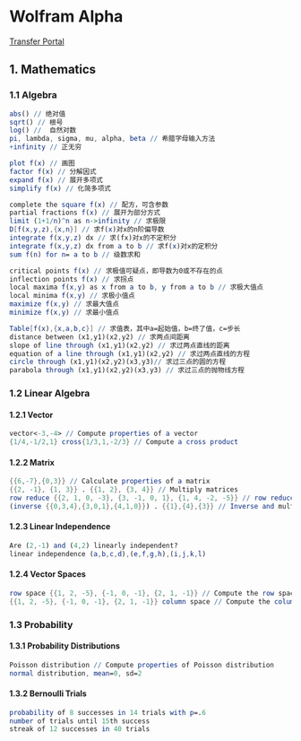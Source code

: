 # Wolfram Alpha

[Transfer Portal](https://www.wolframalpha.com/)

## 1. Mathematics

### 1.1 Algebra

```mathematica
abs() // 绝对值
sqrt() // 根号
log() //  自然对数
pi, lambda, sigma, mu, alpha, beta // 希腊字母输入方法
+infinity // 正无穷

plot f(x) // 画图
factor f(x) // 分解因式
expand f(x) // 展开多项式
simplify f(x) // 化简多项式

complete the square f(x) // 配方，可含参数
partial fractions f(x) // 展开为部分方式
limit (1+1/n)^n as n->infinity // 求极限
D[f(x,y,z),{x,n}] // 求f(x)对x的n阶偏导数
integrate f(x,y,z) dx // 求(fx)对x的不定积分
integrate f(x,y,z) dx from a to b // 求f(x)对x的定积分
sum f(n) for n= a to b // 级数求和

critical points f(x) // 求极值可疑点，即导数为0或不存在的点
inflection points f(x) // 求拐点
local maxima f(x,y) as x from a to b, y from a to b // 求极大值点
local minima f(x,y) // 求极小值点
maximize f(x,y) // 求最大值点
minimize f(x,y) // 求最小值点

Table[f(x),{x,a,b,c}] // 求值表，其中a=起始值，b=终了值，c=步长
distance between (x1,y1)(x2,y2) // 求两点间距离
slope of line through (x1,y1)(x2,y2) // 求过两点直线的距离
equation of a line through (x1,y1)(x2,y2) // 求过两点直线的方程
circle through (x1,y1)(x2,y2)(x3,y3)// 求过三点的圆的方程
parabola through (x1,y1)(x2,y2)(x3,y3) // 求过三点的抛物线方程
```

### 1.2 Linear Algebra

#### 1.2.1 Vector

```mathematica
vector<-3,-4> // Compute properties of a vector
{1/4,-1/2,1} cross{1/3,1,-2/3} // Compute a cross product 
```

#### 1.2.2 Matrix

```mathematica
{{6,-7},{0,3}} // Calculate properties of a matrix
{{2, -1}, {1, 3}} . {{1, 2}, {3, 4}} // Multiply matrices
row reduce {{2, 1, 0, -3}, {3, -1, 0, 1}, {1, 4, -2, -5}} // row reduce a matrix
(inverse {{0,3,4},{3,0,1},{4,1,0}}) . {{1},{4},{3}} // Inverse and multiply
```

#### 1.2.3 Linear Independence

```mathematica
Are (2,-1) and (4,2) linearly independent?
linear independence (a,b,c,d),(e,f,g,h),(i,j,k,l)
```

#### 1.2.4 Vector Spaces

```mathematica
row space {{1, 2, -5}, {-1, 0, -1}, {2, 1, -1}} // Compute the row space of a matrix
{{1, 2, -5}, {-1, 0, -1}, {2, 1, -1}} column space // Compute the column space of a matrix
```

### 1.3 Probability

#### 1.3.1 Probability Distributions

```mathematica
Poisson distribution // Compute properties of Poisson distribution
normal distribution, mean=0, sd=2
```

#### 1.3.2 Bernoulli Trials

```mathematica
probability of 8 successes in 14 trials with p=.6
number of trials until 15th success
streak of 12 successes in 40 trials
```



